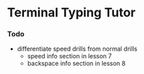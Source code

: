 # Terminal Typing Tutor

### Todo

- differentiate speed drills from normal drills
    - speed info section in lesson 7
    - backspace info section in lesson 8

